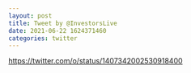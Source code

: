 ```yaml
--- 
layout: post 
title: Tweet by @InvestorsLive 
date: 2021-06-22 1624371460 
categories: twitter 
--- 
```

https://twitter.com/o/status/1407342002530918400